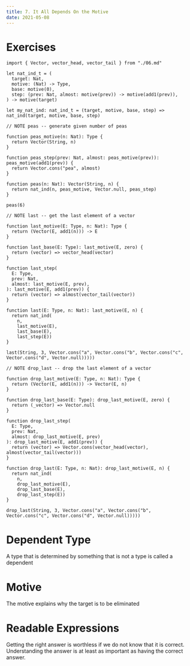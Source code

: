 ```yaml
---
title: 7. It All Depends On the Motive
date: 2021-05-08
---
```


# Exercises

``` cicada
import { Vector, vector_head, vector_tail } from "./06.md"

let nat_ind_t = (
  target: Nat,
  motive: (Nat) -> Type,
  base: motive(0),
  step: (prev: Nat, almost: motive(prev)) -> motive(add1(prev)),
) -> motive(target)

let my_nat_ind: nat_ind_t = (target, motive, base, step) => nat_ind(target, motive, base, step)

// NOTE peas -- generate given number of peas

function peas_motive(n: Nat): Type {
  return Vector(String, n)
}

function peas_step(prev: Nat, almost: peas_motive(prev)): peas_motive(add1(prev)) {
  return Vector.cons("pea", almost)
}

function peas(n: Nat): Vector(String, n) {
  return nat_ind(n, peas_motive, Vector.null, peas_step)
}

peas(6)

// NOTE last -- get the last element of a vector

function last_motive(E: Type, n: Nat): Type {
  return (Vector(E, add1(n))) -> E
}

function last_base(E: Type): last_motive(E, zero) {
  return (vector) => vector_head(vector)
}

function last_step(
  E: Type,
  prev: Nat,
  almost: last_motive(E, prev),
): last_motive(E, add1(prev)) {
  return (vector) => almost(vector_tail(vector))
}

function last(E: Type, n: Nat): last_motive(E, n) {
  return nat_ind(
    n,
    last_motive(E),
    last_base(E),
    last_step(E))
}

last(String, 3, Vector.cons("a", Vector.cons("b", Vector.cons("c", Vector.cons("d", Vector.null)))))

// NOTE drop_last -- drop the last element of a vector

function drop_last_motive(E: Type, n: Nat): Type {
  return (Vector(E, add1(n))) -> Vector(E, n)
}

function drop_last_base(E: Type): drop_last_motive(E, zero) {
  return (_vector) => Vector.null
}

function drop_last_step(
  E: Type,
  prev: Nat,
  almost: drop_last_motive(E, prev)
): drop_last_motive(E, add1(prev)) {
  return (vector) => Vector.cons(vector_head(vector), almost(vector_tail(vector)))
}

function drop_last(E: Type, n: Nat): drop_last_motive(E, n) {
  return nat_ind(
    n,
    drop_last_motive(E),
    drop_last_base(E),
    drop_last_step(E))
}

drop_last(String, 3, Vector.cons("a", Vector.cons("b", Vector.cons("c", Vector.cons("d", Vector.null)))))
```

# Dependent Type

A type that is determined by something that is not a type
is called a dependent

# Motive

The motive explains why the target is to be eliminated

# Readable Expressions

Getting the right answer is worthless if we do not know
that it is correct. Understanding the answer is at least
as important as having the correct answer.
